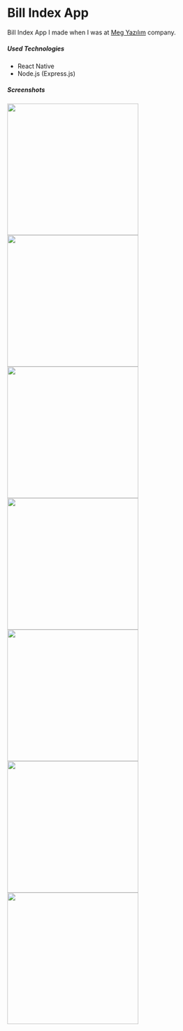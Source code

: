# Bill Index App
Bill Index App I made when I was at [Meg Yazılım](https://www.megyazilim.com.tr/) company.

##### Used Technologies
- React Native
- Node.js (Express.js)

##### Screenshots
<img src="https://user-images.githubusercontent.com/73880040/124565951-41a24880-de4b-11eb-9b14-3c52a0399b8d.jpeg"  width="300" height="300">
<img src="https://user-images.githubusercontent.com/73880040/124566000-4f57ce00-de4b-11eb-8000-a8bf51c77b38.jpeg"  width="300" height="300">
<img src="https://user-images.githubusercontent.com/73880040/124566002-4ff06480-de4b-11eb-8585-a000ef025881.jpeg"  width="300" height="300">
<img src="https://user-images.githubusercontent.com/73880040/124566003-5088fb00-de4b-11eb-960b-a876df763a33.jpeg"  width="300" height="300">
<img src="https://user-images.githubusercontent.com/73880040/124566005-5088fb00-de4b-11eb-92d7-f67af9f9f420.jpeg"  width="300" height="300">
<img src="https://user-images.githubusercontent.com/73880040/124566010-51ba2800-de4b-11eb-99d9-5026e1bcbef2.jpeg"  width="300" height="300">
<img src="https://user-images.githubusercontent.com/73880040/124566013-5252be80-de4b-11eb-8eaa-e97af6589156.jpeg"  width="300" height="300">
